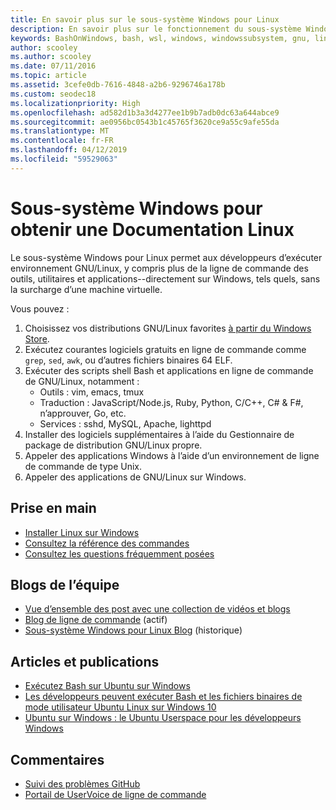 ```yaml
---
title: En savoir plus sur le sous-système Windows pour Linux
description: En savoir plus sur le fonctionnement du sous-système Windows pour Linux.
keywords: BashOnWindows, bash, wsl, windows, windowssubsystem, gnu, linux
author: scooley
ms.author: scooley
ms.date: 07/11/2016
ms.topic: article
ms.assetid: 3cefe0db-7616-4848-a2b6-9296746a178b
ms.custom: seodec18
ms.localizationpriority: High
ms.openlocfilehash: ad582d1b3a3d4277ee1b9b7adb0dc63a644abce9
ms.sourcegitcommit: ae0956bc0543b1c45765f3620ce9a55c9afe55da
ms.translationtype: MT
ms.contentlocale: fr-FR
ms.lasthandoff: 04/12/2019
ms.locfileid: "59529063"
---
```

# <a name="windows-subsystem-for-linux-documentation"></a>Sous-système Windows pour obtenir une Documentation Linux

Le sous-système Windows pour Linux permet aux développeurs d’exécuter environnement GNU/Linux, y compris plus de la ligne de commande des outils, utilitaires et applications--directement sur Windows, tels quels, sans la surcharge d’une machine virtuelle.  

Vous pouvez :

1. Choisissez vos distributions GNU/Linux favorites [à partir du Windows Store](https://aka.ms/wslstore).
1. Exécutez courantes logiciels gratuits en ligne de commande comme `grep`, `sed`, `awk`, ou d’autres fichiers binaires 64 ELF. 
1. Exécuter des scripts shell Bash et applications en ligne de commande de GNU/Linux, notamment :  
    * Outils : vim, emacs, tmux
    * Traduction : JavaScript/Node.js, Ruby, Python, C/C++, C# & F#, n’approuver, Go, etc.
    * Services : sshd, MySQL, Apache, lighttpd
1. Installer des logiciels supplémentaires à l’aide du Gestionnaire de package de distribution GNU/Linux propre.
1. Appeler des applications Windows à l’aide d’un environnement de ligne de commande de type Unix.
1. Appeler des applications de GNU/Linux sur Windows.

## <a name="getting-started"></a>Prise en main

* [Installer Linux sur Windows](install_guide.md)
* [Consultez la référence des commandes](reference.md)
* [Consultez les questions fréquemment posées](faq.md)

## <a name="team-blogs"></a>Blogs de l’équipe
*  [Vue d’ensemble des post avec une collection de vidéos et blogs](https://blogs.msdn.microsoft.com/commandline/learn-about-windows-console-and-windows-subsystem-for-linux-wsl/)
* [Blog de ligne de commande](https://blogs.msdn.microsoft.com/commandline/) (actif)
* [Sous-système Windows pour Linux Blog](https://blogs.msdn.microsoft.com/wsl/) (historique)

## <a name="posts--articles"></a>Articles et publications
* [Exécutez Bash sur Ubuntu sur Windows](https://blogs.windows.com/buildingapps/2016/03/30/run-bash-on-ubuntu-on-windows/)
* [Les développeurs peuvent exécuter Bash et les fichiers binaires de mode utilisateur Ubuntu Linux sur Windows 10](https://www.hanselman.com/blog/DevelopersCanRunBashShellAndUsermodeUbuntuLinuxBinariesOnWindows10.aspx)
* [Ubuntu sur Windows : le Ubuntu Userspace pour les développeurs Windows](https://insights.ubuntu.com/2016/03/30/ubuntu-on-windows-the-ubuntu-userspace-for-windows-developers/) 

## <a name="provide-feedback"></a>Commentaires
* [Suivi des problèmes GitHub](https://github.com/Microsoft/BashOnWindows/issues)
* [Portail de UserVoice de ligne de commande](https://wpdev.uservoice.com/forums/266908-command-prompt-console-bash-on-ubuntu-on-windo/category/161892-bash)
